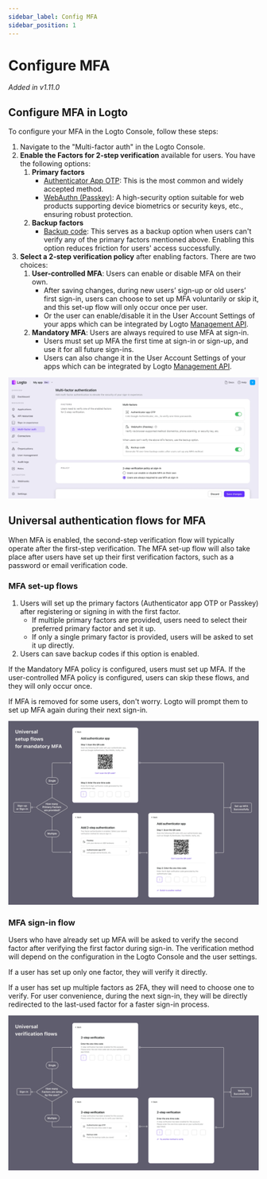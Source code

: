 ```yaml
---
sidebar_label: Config MFA
sidebar_position: 1
---
```


# Configure MFA

_Added in v1.11.0_

## Configure MFA in Logto

To configure your MFA in the Logto Console, follow these steps:

1. Navigate to the "Multi-factor auth" in the Logto Console.
2. **Enable the Factors for 2-step verification** available for users. You have the following options:
   1. **Primary factors**
      - [Authenticator App OTP](../authenticator-app-otp): This is the most common and widely accepted method.
      - [WebAuthn (Passkey)](../webauthn): A high-security option suitable for web products supporting device biometrics or security keys, etc., ensuring robust protection.
   2. **Backup factors**
      - [Backup code](../backup-code): This serves as a backup option when users can't verify any of the primary factors mentioned above. Enabling this option reduces friction for users' access successfully.
3. **Select a 2-step verification policy** after enabling factors. There are two choices:
   1. **User-controlled MFA**: Users can enable or disable MFA on their own.
      - After saving changes, during new users’ sign-up or old users’ first sign-in, users can choose to set up MFA voluntarily or skip it, and this set-up flow will only occur once per user.
      - Or the user can enable/disable it in the User Account Settings of your apps which can be integrated by Logto [Management API](/docs/recipes/interact-with-management-api/).
   2. **Mandatory MFA**: Users are always required to use MFA at sign-in.
      - Users must set up MFA the first time at sign-in or sign-up, and use it for all future sign-ins.
      - Users can also change it in the User Account Settings of your apps which can be integrated by Logto [Management API](/docs/recipes/interact-with-management-api/).

![Config MFA](./assets/config-mfa.webp)

## Universal authentication flows for MFA

When MFA is enabled, the second-step verification flow will typically operate after the first-step verification. The MFA set-up flow will also take place after users have set up their first verification factors, such as a password or email verification code.

### MFA set-up flows

1. Users will set up the primary factors (Authenticator app OTP or Passkey) after registering or signing in with the first factor.
   - If multiple primary factors are provided, users need to select their preferred primary factor and set it up.
   - If only a single primary factor is provided, users will be asked to set it up directly.
2. Users can save backup codes if this option is enabled.

If the Mandatory MFA policy is configured, users must set up MFA. If the user-controlled MFA policy is configured, users can skip these flows, and they will only occur once.

If MFA is removed for some users, don't worry. Logto will prompt them to set up MFA again during their next sign-in.

![MFA set-up flows](./assets/mfa-set-up-flows.webp)

### MFA sign-in flow

Users who have already set up MFA will be asked to verify the second factor after verifying the first factor during sign-in. The verification method will depend on the configuration in the Logto Console and the user settings.

If a user has set up only one factor, they will verify it directly.

If a user has set up multiple factors as 2FA, they will need to choose one to verify. For user convenience, during the next sign-in, they will be directly redirected to the last-used factor for a faster sign-in process.

![MFA sign-in flow](./assets/mfa-sign-in-flow.webp)
